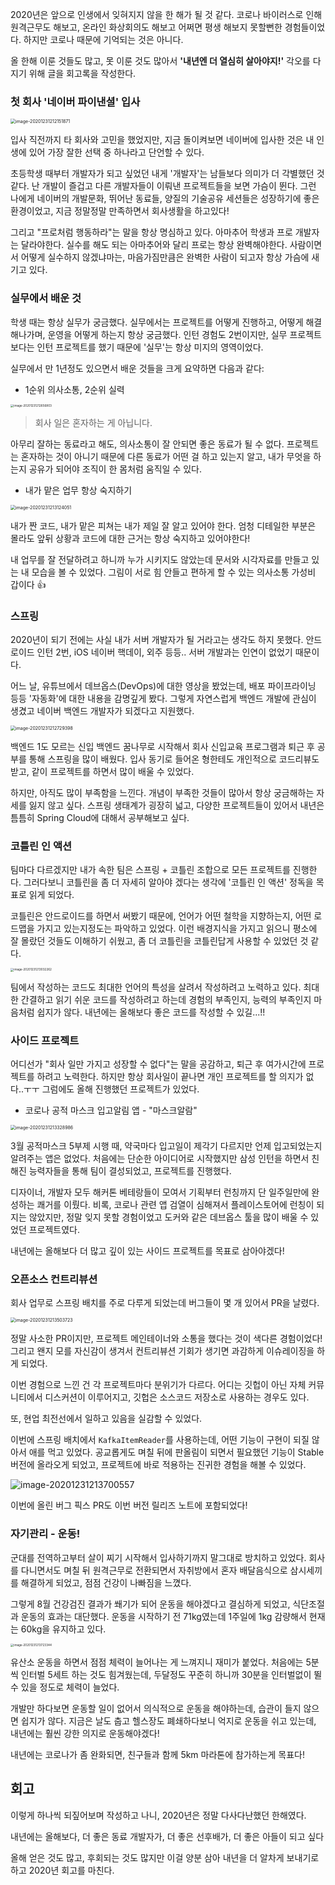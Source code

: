 2020년은 앞으로 인생에서 잊혀지지 않을 한 해가 될 것 같다. 코로나 바이러스로 인해 원격근무도 해보고, 온라인 화상회의도 해보고 어쩌면 평생 해보지 못할뻔한 경험들이었다. 하지만 코로나 때문에 기억되는 것은 아니다.

올 한해 이룬 것들도 많고, 못 이룬 것도 많아서 **'내년엔 더 열심히 살아야지!'** 각오를 다지기 위해 글을 회고록을 작성한다.

### 첫 회사 '네이버 파이낸셜' 입사

<img src="%E1%84%92%E1%85%AC%E1%84%80%E1%85%A9%E1%84%85%E1%85%A9%E1%86%A8.assets/image-20201231212151871.png" alt="image-20201231212151871" style="zoom: 50%;" />

입사 직전까지 타 회사와 고민을 했었지만, 지금 돌이켜보면 네이버에 입사한 것은 내 인생에 있어 가장 잘한 선택 중 하나라고 단언할 수 있다.

초등학생 때부터 개발자가 되고 싶었던 내게 '개발자'는 남들보다 의미가 더 각별했던 것 같다. 난 개발이 즐겁고 다른 개발자들이 이뤄낸 프로젝트들을 보면 가슴이 뛴다. 그런 나에게 네이버의 개발문화, 뛰어난 동료들, 양질의 기술공유 세션들은 성장하기에 좋은 환경이었고, 지금 정말정말 만족하면서 회사생활을 하고있다!

그리고 "프로처럼 행동하라"는 말을 항상 명심하고 있다. 아마추어 학생과 프로 개발자는 달라야한다. 실수를 해도 되는 아마추어와 달리 프로는 항상 완벽해야한다. 사람이면서 어떻게 실수하지 않겠냐마는, 마음가짐만큼은 완벽한 사람이 되고자 항상 가슴에 새기고 있다.

### 실무에서 배운 것

학생 때는 항상 실무가 궁금했다. 실무에서는 프로젝트를 어떻게 진행하고, 어떻게 해결해나가며, 운영을 어떻게 하는지 항상 궁금했다. 인턴 경험도 2번이지만, 실무 프로젝트보다는 인턴 프로젝트를 했기 때문에 '실무'는 항상 미지의 영역이었다.

실무에서 만 1년정도 있으면서 배운 것들을 크게 요약하면 다음과 같다:

* 1순위 의사소통, 2순위 실력

<img src="%E1%84%92%E1%85%AC%E1%84%80%E1%85%A9%E1%84%85%E1%85%A9%E1%86%A8.assets/image-20201231212656803.png" alt="image-20201231212656803" style="zoom:33%;" />

> 회사 일은 혼자하는 게 아닙니다.

아무리 잘하는 동료라고 해도, 의사소통이 잘 안되면 좋은 동료가 될 수 없다. 프로젝트는 혼자하는 것이 아니기 때문에 다른 동료가 어떤 걸 하고 있는지 알고, 내가 무엇을 하는지 공유가 되어야 조직이 한 몸처럼 움직일 수 있다.

* 내가 맡은 업무 항상 숙지하기

<img src="%E1%84%92%E1%85%AC%E1%84%80%E1%85%A9%E1%84%85%E1%85%A9%E1%86%A8.assets/image-20201231213124051.png" alt="image-20201231213124051" style="zoom:50%;" />

내가 짠 코드, 내가 맡은 피쳐는 내가 제일 잘 알고 있어야 한다. 엄청 디테일한 부분은 몰라도 앞뒤 상황과 코드에 대한 근거는 항상 숙지하고 있어야한다!

내 업무를 잘 전달하려고 하니까 누가 시키지도 않았는데 문서와 시각자료를 만들고 있는 내 모습을 볼 수 있었다. 그림이 서로 힘 안들고 편하게 할 수 있는 의사소통 가성비 갑이다 :+1:

### 스프링

2020년이 되기 전에는 사실 내가 서버 개발자가 될 거라고는 생각도 하지 못했다. 안드로이드 인턴 2번, iOS 네이버 핵데이, 외주 등등.. 서버 개발과는 인연이 없었기 때문이다.

어느 날, 유튜브에서 데브옵스(DevOps)에 대한 영상을 봤었는데, 배포 파이프라이닝 등등 '자동화'에 대한 내용을 감명깊게 봤다. 그렇게 자연스럽게 백엔드 개발에 관심이 생겼고 네이버 백엔드 개발자가 되겠다고 지원했다.

<img src="%E1%84%92%E1%85%AC%E1%84%80%E1%85%A9%E1%84%85%E1%85%A9%E1%86%A8.assets/image-20201231212729398.png" alt="image-20201231212729398" style="zoom:50%;" />

백엔드 1도 모르는 신입 백엔드 꿈나무로 시작해서 회사 신입교육 프로그램과 퇴근 후 공부를 통해 스프링을 많이 배웠다. 입사 동기로 들어온 형한테도 개인적으로 코드리뷰도 받고, 같이 프로젝트를 하면서 많이 배울 수 있었다.

하지만, 아직도 많이 부족함을 느낀다. 개념이 부족한 것들이 많아서 항상 궁금해하는 자세를 잃지 않고 싶다. 스프링 생태계가 굉장히 넓고, 다양한 프로젝트들이 있어서 내년은 틈틈히 Spring Cloud에 대해서 공부해보고 싶다.

### 코틀린 인 액션

팀마다 다르겠지만 내가 속한 팀은 스프링 + 코틀린 조합으로 모든 프로젝트를 진행한다. 그러다보니 코틀린을 좀 더 자세히 알아야 겠다는 생각에 '코틀린 인 액션' 정독을 목표로 읽게 되었다.

코틀린은 안드로이드를 하면서 써봤기 때문에, 언어가 어떤 철학을 지향하는지, 어떤 로드맵을 가지고 있는지정도는 파악하고 있었다. 이런 배경지식을 가지고 읽으니 평소에 잘 몰랐던 것들도 이해하기 쉬웠고, 좀 더 코틀린을 코틀린답게 사용할 수 있었던 것 같다.

<img src="%E1%84%92%E1%85%AC%E1%84%80%E1%85%A9%E1%84%85%E1%85%A9%E1%86%A8.assets/image-20201231213032262.png" alt="image-20201231213032262" style="zoom: 33%;" />

팀에서 작성하는 코드도 최대한 언어의 특성을 살려서 작성하려고 노력하고 있다. 최대한 간결하고 읽기 쉬운 코드를 작성하려고 하는데 경험의 부족인지, 능력의 부족인지 마음처럼 쉽지가 않다. 내년에는 올해보다 좋은 코드를 작성할 수 있길...!!

### 사이드 프로젝트

어디선가 "회사 일만 가지고 성장할 수 없다"는 말을 공감하고, 퇴근 후 여가시간에 프로젝트를 하려고 노력한다. 하지만 항상 회사일이 끝나면 개인 프로젝트를 할 의지가 없다..ㅜㅜ 그럼에도 올해 진행했던 프로젝트가 있었다.

* 코로나 공적 마스크 입고알림 앱 - "마스크알람"

<img src="%E1%84%92%E1%85%AC%E1%84%80%E1%85%A9%E1%84%85%E1%85%A9%E1%86%A8.assets/image-20201231213328986.png" alt="image-20201231213328986" style="zoom:50%;" />

3월 공적마스크 5부제 시행 때, 약국마다 입고일이 제각기 다르지만 언제 입고되었는지 알려주는 앱은 없었다. 처음에는 단순한 아이디어로 시작했지만 삼성 인턴을 하면서 친해진 능력자들을 통해 팀이 결성되었고, 프로젝트를 진행했다.

디자이너, 개발자 모두 해커톤 베테랑들이 모여서 기획부터 런칭까지 단 일주일만에 완성하는 쾌거를 이뤘다. 비록, 코로나 관련 앱 검열이 심해져서 플레이스토어에 런칭이 되지는 않았지만, 정말 잊지 못할 경험이었고 도커와 같은 데브옵스 툴을 많이 배울 수 있었던 프로젝트였다.

내년에는 올해보다 더 많고 깊이 있는 사이드 프로젝트를 목표로 삼아야겠다!

### 오픈소스 컨트리뷰션

회사 업무로 스프링 배치를 주로 다루게 되었는데 버그들이 몇 개 있어서 PR을 날렸다.

<img src="%E1%84%92%E1%85%AC%E1%84%80%E1%85%A9%E1%84%85%E1%85%A9%E1%86%A8.assets/image-20201231213503723.png" alt="image-20201231213503723" style="zoom:50%;" />

정말 사소한 PR이지만, 프로젝트 메인테이너와 소통을 했다는 것이 색다른 경험이었다! 그리고 왠지 모를 자신감이 생겨서 컨트리뷰션 기회가 생기면 과감하게 이슈레이징을 하게 되었다.

이번 경험으로 느낀 건 각 프로젝트마다 분위기가 다르다. 어디는 깃헙이 아닌 자체 커뮤니티에서 디스커션이 이루어지고, 깃헙은 소스코드 저장소로 사용하는 경우도 있다.

또, 현업 최전선에서 일하고 있음을 실감할 수 있었다.

이번에 스프링 배치에서 `KafkaItemReader`를 사용하는데, 어떤 기능이 구현이 되질 않아서 애를 먹고 있었다. 공교롭게도 며칠 뒤에 판올림이 되면서 필요했던 기능이 Stable 버전에 올라오게 되었고, 프로젝트에 바로 적용하는 진귀한 경험을 해볼 수 있었다.

![image-20201231213700557](%E1%84%92%E1%85%AC%E1%84%80%E1%85%A9%E1%84%85%E1%85%A9%E1%86%A8.assets/image-20201231213700557.png)

이번에 올린 버그 픽스 PR도 이번 버전 릴리즈 노트에 포함되었다!

### 자기관리 - 운동!

군대를 전역하고부터 살이 찌기 시작해서 입사하기까지 말그대로 방치하고 있었다. 회사를 다니면서도 며칠 뒤 원격근무로 전환되면서 자취방에서 혼자 배달음식으로 삼시세끼를 해결하게 되었고, 점점 건강이 나빠짐을 느꼈다.

그렇게 8월 건강검진 결과가 쐐기가 되어 운동을 해야겠다고 결심하게 되었고, 식단조절과 운동의 효과는 대단했다. 운동을 시작하기 전 71kg였는데 1주일에 1kg 감량해서 현재는 60kg을 유지하고 있다.

<img src="%E1%84%92%E1%85%AC%E1%84%80%E1%85%A9%E1%84%85%E1%85%A9%E1%86%A8.assets/image-20201231213723344.png" alt="image-20201231213723344" style="zoom: 33%;" />

유산소 운동을 하면서 점점 체력이 늘어나는 게 느껴지니 재미가 붙었다. 처음에는 5분씩 인터벌 5세트 하는 것도 힘겨웠는데, 두달정도 꾸준히 하니까 30분을 인터벌없이 뛸 수 있을 정도로 체력이 늘었다.

개발만 하다보면 운동할 일이 없어서 의식적으로 운동을 해야하는데, 습관이 들지 않으면 쉽지가 않다. 지금은 날도 춥고 헬스장도 폐쇄하다보니 억지로 운동을 쉬고 있는데, 내년에는 훨씬 강한 의지로 운동해야겠다!

내년에는 코로나가 좀 완화되면, 친구들과 함께 5km 마라톤에 참가하는게 목표다!

## 회고

이렇게 하나씩 되짚어보며 작성하고 나니, 2020년은 정말 다사다난했던 한해였다. 

내년에는 올해보다, 더 좋은 동료 개발자가, 더 좋은 선후배가, 더 좋은 아들이 되고 싶다

올해 얻은 것도 많고, 후회되는 것도 많지만 이걸 양분 삼아 내년을 더 알차게 보내기로하고 2020년 회고를 마친다.

